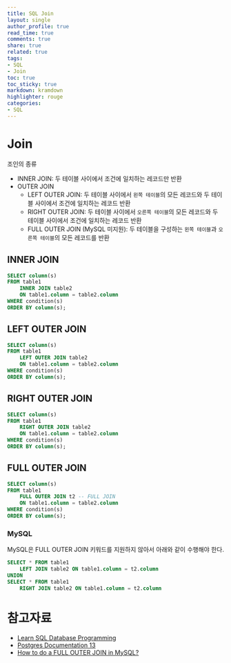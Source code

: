 ```yaml
---
title: SQL Join
layout: single
author_profile: true
read_time: true
comments: true
share: true
related: true
tags:
- SQL
- Join
toc: true
toc_sticky: true
markdown: kramdown
highlighter: rouge
categories:
- SQL
---
```


# Join

조인의 종류
* INNER JOIN: 두 테이블 사이에서 조건에 일치하는 레코드만 반환
* OUTER JOIN
  * LEFT OUTER JOIN: 두 테이블 사이에서 `왼쪽 테이블`의 모든 레코드와 두 테이블 사이에서 조건에 일치하는 레코드 반환
  * RIGHT OUTER JOIN: 두 테이블 사이에서 `오른쪽 테이블`의 모든 레코드와 두 테이블 사이에서 조건에 일치하는 레코드 반환
  * FULL OUTER JOIN (MySQL 미지원): 두 테이블을 구성하는 `왼쪽 테이블`과 `오른쪽 테이블`의 모든 레코드를 반환

## INNER JOIN
```sql
SELECT column(s)
FROM table1
    INNER JOIN table2
    ON table1.column = table2.column
WHERE condition(s)
ORDER BY column(s);
```

## LEFT OUTER JOIN
```sql
SELECT column(s)
FROM table1
    LEFT OUTER JOIN table2
    ON table1.column = table2.column 
WHERE condition(s)
ORDER BY column(s);
```

## RIGHT OUTER JOIN
```sql
SELECT column(s)
FROM table1
    RIGHT OUTER JOIN table2
    ON table1.column = table2.column 
WHERE condition(s)
ORDER BY column(s);
```

## FULL OUTER JOIN
```sql
SELECT column(s)
FROM table1
    FULL OUTER JOIN t2 -- FULL JOIN 
    ON table1.column = table2.column 
WHERE condition(s)
ORDER BY column(s);
```

### MySQL
MySQL은 FULL OUTER JOIN 키워드를 지원하지 않아서 아래와 같이 수행해야 한다.

```sql
SELECT * FROM table1
    LEFT JOIN table2 ON table1.column = t2.column
UNION
SELECT * FROM table1
    RIGHT JOIN table2 ON table1.column = t2.column
```

# 참고자료
* [Learn SQL Database Programming](https://www.amazon.com/Learn-SQL-Database-Programming-manipulate-ebook/dp/B08663TZLT)
* [Postgres Documentation 13](https://www.postgresql.org/files/documentation/pdf/13/postgresql-13-A4.pdf)
* [How to do a FULL OUTER JOIN in MySQL?](https://stackoverflow.com/questions/4796872/how-to-do-a-full-outer-join-in-mysql)
